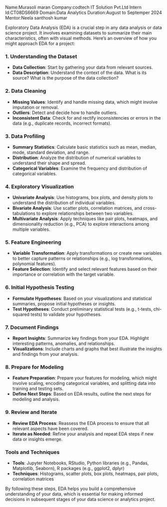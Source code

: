 Name:Murasoli maran
Company:codtech IT Solution Pvt.Ltd
Intern Id:CT08DS6669
Domain:Data Analytics
Duration:August to Septemper 2024
Mentor:Neela santhosh kumar

Exploratory Data Analysis (EDA) is a crucial step in any data analysis or data science project. It involves examining datasets to summarize their main characteristics, often with visual methods. Here’s an overview of how you might approach EDA for a project:

### 1. **Understanding the Dataset**
   - **Data Collection**: Start by gathering your data from relevant sources.
   - **Data Description**: Understand the context of the data. What is its source? What is the purpose of the data collection?

### 2. **Data Cleaning**
   - **Missing Values**: Identify and handle missing data, which might involve imputation or removal.
   - **Outliers**: Detect and decide how to handle outliers.
   - **Inconsistent Data**: Check for and rectify inconsistencies or errors in the data (e.g., duplicate records, incorrect formats).

### 3. **Data Profiling**
   - **Summary Statistics**: Calculate basic statistics such as mean, median, mode, standard deviation, and range.
   - **Distribution**: Analyze the distribution of numerical variables to understand their shape and spread.
   - **Categorical Variables**: Examine the frequency and distribution of categorical variables.

### 4. **Exploratory Visualization**
   - **Univariate Analysis**: Use histograms, box plots, and density plots to understand the distribution of individual variables.
   - **Bivariate Analysis**: Use scatter plots, correlation matrices, and cross-tabulations to explore relationships between two variables.
   - **Multivariate Analysis**: Apply techniques like pair plots, heatmaps, and dimensionality reduction (e.g., PCA) to explore interactions among multiple variables.

### 5. **Feature Engineering**
   - **Variable Transformation**: Apply transformations or create new variables to better capture patterns or relationships (e.g., log transformations, polynomial features).
   - **Feature Selection**: Identify and select relevant features based on their importance or correlation with the target variable.

### 6. **Initial Hypothesis Testing**
   - **Formulate Hypotheses**: Based on your visualizations and statistical summaries, propose initial hypotheses or insights.
   - **Test Hypotheses**: Conduct preliminary statistical tests (e.g., t-tests, chi-squared tests) to validate your hypotheses.

### 7. **Document Findings**
   - **Report Insights**: Summarize key findings from your EDA. Highlight interesting patterns, anomalies, and relationships.
   - **Visualizations**: Include charts and graphs that best illustrate the insights and findings from your analysis.

### 8. **Prepare for Modeling**
   - **Feature Preparation**: Prepare your features for modeling, which might involve scaling, encoding categorical variables, and splitting data into training and testing sets.
   - **Define Next Steps**: Based on EDA results, outline the next steps for modeling and analysis.

### 9. **Review and Iterate**
   - **Review EDA Process**: Reassess the EDA process to ensure that all relevant aspects have been covered.
   - **Iterate as Needed**: Refine your analysis and repeat EDA steps if new data or insights emerge.

### Tools and Techniques
- **Tools**: Jupyter Notebooks, RStudio, Python libraries (e.g., Pandas, Matplotlib, Seaborn), R packages (e.g., ggplot2, dplyr)
- **Techniques**: Histograms, scatter plots, box plots, heatmaps, pair plots, correlation matrices

By following these steps, EDA helps you build a comprehensive understanding of your data, which is essential for making informed decisions in subsequent stages of your data science or analytics project.

